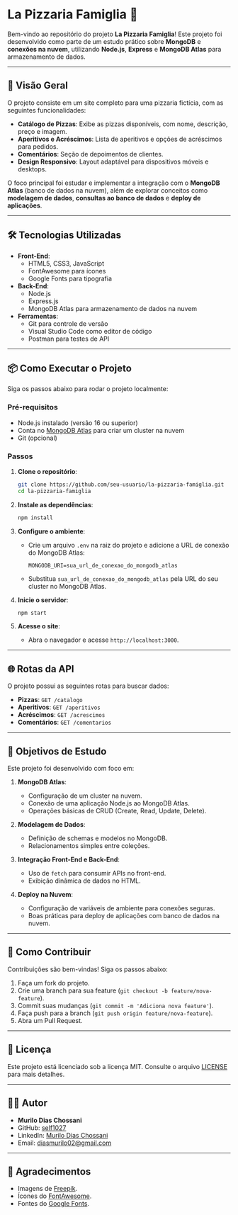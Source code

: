 # La Pizzaria Famiglia 🍕

Bem-vindo ao repositório do projeto **La Pizzaria Famiglia**! Este projeto foi desenvolvido como parte de um estudo prático sobre **MongoDB** e **conexões na nuvem**, utilizando **Node.js**, **Express** e **MongoDB Atlas** para armazenamento de dados.

---

## 🚀 Visão Geral

O projeto consiste em um site completo para uma pizzaria fictícia, com as seguintes funcionalidades:

- **Catálogo de Pizzas**: Exibe as pizzas disponíveis, com nome, descrição, preço e imagem.
- **Aperitivos e Acréscimos**: Lista de aperitivos e opções de acréscimos para pedidos.
- **Comentários**: Seção de depoimentos de clientes.
- **Design Responsivo**: Layout adaptável para dispositivos móveis e desktops.

O foco principal foi estudar e implementar a integração com o **MongoDB Atlas** (banco de dados na nuvem), além de explorar conceitos como **modelagem de dados**, **consultas ao banco de dados** e **deploy de aplicações**.

---

## 🛠️ Tecnologias Utilizadas

- **Front-End**:
  - HTML5, CSS3, JavaScript
  - FontAwesome para ícones
  - Google Fonts para tipografia
- **Back-End**:
  - Node.js
  - Express.js
  - MongoDB Atlas para armazenamento de dados na nuvem
- **Ferramentas**:
  - Git para controle de versão
  - Visual Studio Code como editor de código
  - Postman para testes de API

---

## 📦 Como Executar o Projeto

Siga os passos abaixo para rodar o projeto localmente:

### Pré-requisitos

- Node.js instalado (versão 16 ou superior)
- Conta no [MongoDB Atlas](https://www.mongodb.com/cloud/atlas) para criar um cluster na nuvem
- Git (opcional)

### Passos

1. **Clone o repositório**:
   ```bash
   git clone https://github.com/seu-usuario/la-pizzaria-famiglia.git
   cd la-pizzaria-famiglia
   ```

2. **Instale as dependências**:
   ```bash
   npm install
   ```

3. **Configure o ambiente**:
   - Crie um arquivo `.env` na raiz do projeto e adicione a URL de conexão do MongoDB Atlas:
     ```env
     MONGODB_URI=sua_url_de_conexao_do_mongodb_atlas
     ```
   - Substitua `sua_url_de_conexao_do_mongodb_atlas` pela URL do seu cluster no MongoDB Atlas.

4. **Inicie o servidor**:
   ```bash
   npm start
   ```

5. **Acesse o site**:
   - Abra o navegador e acesse `http://localhost:3000`.

---

## 🌐 Rotas da API

O projeto possui as seguintes rotas para buscar dados:

- **Pizzas**: `GET /catalogo`
- **Aperitivos**: `GET /aperitivos`
- **Acréscimos**: `GET /acrescimos`
- **Comentários**: `GET /comentarios`

---

## 🎯 Objetivos de Estudo

Este projeto foi desenvolvido com foco em:

1. **MongoDB Atlas**:
   - Configuração de um cluster na nuvem.
   - Conexão de uma aplicação Node.js ao MongoDB Atlas.
   - Operações básicas de CRUD (Create, Read, Update, Delete).

2. **Modelagem de Dados**:
   - Definição de schemas e modelos no MongoDB.
   - Relacionamentos simples entre coleções.

3. **Integração Front-End e Back-End**:
   - Uso de `fetch` para consumir APIs no front-end.
   - Exibição dinâmica de dados no HTML.

4. **Deploy na Nuvem**:
   - Configuração de variáveis de ambiente para conexões seguras.
   - Boas práticas para deploy de aplicações com banco de dados na nuvem.

---

## 🤝 Como Contribuir

Contribuições são bem-vindas! Siga os passos abaixo:

1. Faça um fork do projeto.
2. Crie uma branch para sua feature (`git checkout -b feature/nova-feature`).
3. Commit suas mudanças (`git commit -m 'Adiciona nova feature'`).
4. Faça push para a branch (`git push origin feature/nova-feature`).
5. Abra um Pull Request.

---

## 📄 Licença

Este projeto está licenciado sob a licença MIT. Consulte o arquivo [LICENSE](LICENSE) para mais detalhes.

---

## 👨‍💻 Autor

- **Murilo Dias Chossani**
- GitHub: [self1027](https://github.com/self1027)
- LinkedIn: [Murilo Dias Chossani](https://www.linkedin.com/in/murilo-dias-chossani-640ba0320/)
- Email: diasmurilo02@gmail.com

---

## 🙏 Agradecimentos

- Imagens de [Freepik](https://www.freepik.com).
- Ícones do [FontAwesome](https://fontawesome.com).
- Fontes do [Google Fonts](https://fonts.google.com).
